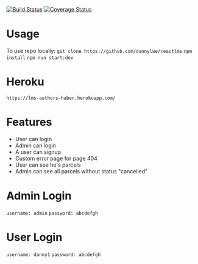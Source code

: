 [![Build Status](https://travis-ci.org/dannylwe/reactlms.svg?branch=develop)](https://travis-ci.org/dannylwe/reactlms) [![Coverage Status](https://coveralls.io/repos/github/dannylwe/reactlms/badge.svg?branch=develop)](https://coveralls.io/github/dannylwe/reactlms?branch=develop)

# Usage

To use repo locally: `git clone https://github.com/dannylwe/reactlms` `npm install` `npm run start:dev`

# Heroku
`https://lms-authors-haben.herokuapp.com/`

# Features
- User can login
- Admin can login
- A user can signup
- Custom error page for page 404
- User can see he's parcels
- Admin can see all parcels without status "cancelled"

# Admin Login
`username: admin` `password: abcdefgh`

# User Login
`username: danny1` `password: abcdefgh`

